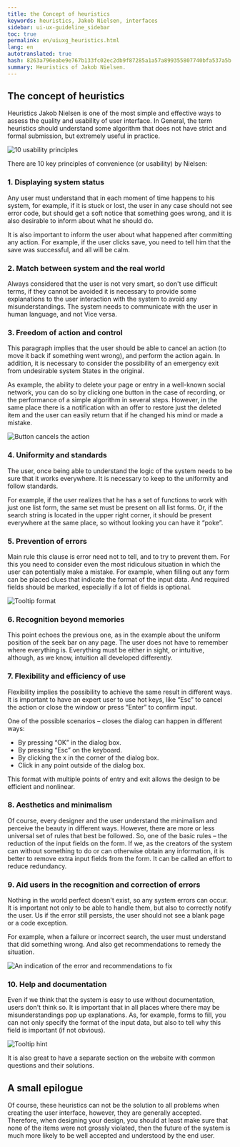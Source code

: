 ```yaml
---
title: the Concept of heuristics
keywords: heuristics, Jakob Nielsen, interfaces
sidebar: ui-ux-guideline_sidebar
toc: true
permalink: en/uiuxg_heuristics.html
lang: en
autotranslated: true
hash: 8263a796eabe9e767b133fc02ec2db9f87285a1a57a899355807740bfa537a5b
summary: Heuristics of Jakob Nielsen.
---
```


## The concept of heuristics

Heuristics Jakob Nielsen is one of the most simple and effective ways to assess the quality and usability of user interface. In General, the term heuristics should understand some algorithm that does not have strict and formal submission, but extremely useful in practice.

![10 usability principles](/images/pages/guides/ui-ux-guideline/uiuxg_heuristics/1.png)

There are 10 key principles of convenience (or usability) by Nielsen:

### 1. Displaying system status

Any user must understand that in each moment of time happens to his system, for example, if it is stuck or lost, the user in any case should not see error code, but should get a soft notice that something goes wrong, and it is also desirable to inform about what he should do.

It is also important to inform the user about what happened after committing any action. For example, if the user clicks save, you need to tell him that the save was successful, and all will be calm.

### 2. Match between system and the real world

Always considered that the user is not very smart, so don't use difficult terms, if they cannot be avoided it is necessary to provide some explanations to the user interaction with the system to avoid any misunderstandings. The system needs to communicate with the user in human language, and not Vice versa.

### 3. Freedom of action and control

This paragraph implies that the user should be able to cancel an action (to move it back if something went wrong), and perform the action again. In addition, it is necessary to consider the possibility of an emergency exit from undesirable system States in the original.

As example, the ability to delete your page or entry in a well-known social network, you can do so by clicking one button in the case of recording, or the performance of a simple algorithm in several steps. However, in the same place there is a notification with an offer to restore just the deleted item and the user can easily return that if he changed his mind or made a mistake.

![Button cancels the action](/images/pages/guides/ui-ux-guideline/uiuxg_heuristics/2.png)

### 4. Uniformity and standards

The user, once being able to understand the logic of the system needs to be sure that it works everywhere. It is necessary to keep to the uniformity and follow standards.

For example, if the user realizes that he has a set of functions to work with just one list form, the same set must be present on all list forms. Or, if the search string is located in the upper right corner, it should be present everywhere at the same place, so without looking you can have it “poke”.

### 5. Prevention of errors

Main rule this clause is error need not to tell, and to try to prevent them. For this you need to consider even the most ridiculous situation in which the user can potentially make a mistake. For example, when filling out any form can be placed clues that indicate the format of the input data. And required fields should be marked, especially if a lot of fields is optional.

![Tooltip format](/images/pages/guides/ui-ux-guideline/uiuxg_heuristics/3.png)

### 6. Recognition beyond memories

This point echoes the previous one, as in the example about the uniform position of the seek bar on any page. The user does not have to remember where everything is. Everything must be either in sight, or intuitive, although, as we know, intuition all developed differently.

### 7. Flexibility and efficiency of use

Flexibility implies the possibility to achieve the same result in different ways. It is important to have an expert user to use hot keys, like “Esc” to cancel the action or close the window or press “Enter” to confirm input.

One of the possible scenarios – closes the dialog can happen in different ways:

* By pressing “OK” in the dialog box.
* By pressing “Esc” on the keyboard.
* By clicking the x in the corner of the dialog box.
* Click in any point outside of the dialog box.

This format with multiple points of entry and exit allows the design to be efficient and nonlinear.

### 8. Aesthetics and minimalism

Of course, every designer and the user understand the minimalism and perceive the beauty in different ways. However, there are more or less universal set of rules that best be followed. So, one of the basic rules – the reduction of the input fields on the form. If we, as the creators of the system can without something to do or can otherwise obtain any information, it is better to remove extra input fields from the form. It can be called an effort to reduce redundancy.

### 9. Aid users in the recognition and correction of errors

Nothing in the world perfect doesn't exist, so any system errors can occur. It is important not only to be able to handle them, but also to correctly notify the user. Us if the error still persists, the user should not see a blank page or a code exception.

For example, when a failure or incorrect search, the user must understand that did something wrong. And also get recommendations to remedy the situation.

![An indication of the error and recommendations to fix](/images/pages/guides/ui-ux-guideline/uiuxg_heuristics/4.png)

### 10. Help and documentation

Even if we think that the system is easy to use without documentation, users don't think so. It is important that in all places where there may be misunderstandings pop up explanations. As, for example, forms to fill, you can not only specify the format of the input data, but also to tell why this field is important (if not obvious).

![Tooltip hint](/images/pages/guides/ui-ux-guideline/uiuxg_heuristics/5.png)

It is also great to have a separate section on the website with common questions and their solutions.

## A small epilogue

Of course, these heuristics can not be the solution to all problems when creating the user interface, however, they are generally accepted. Therefore, when designing your design, you should at least make sure that none of the items were not grossly violated, then the future of the system is much more likely to be well accepted and understood by the end user.



